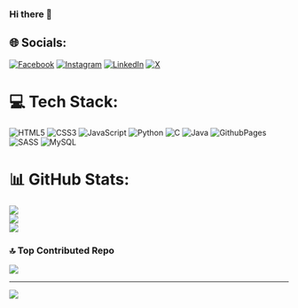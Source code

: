 ### Hi there 👋

<!--
**khantzawphyo/khantzawphyo** is a ✨ _special_ ✨ repository because its `README.md` (this file) appears on your GitHub profile.

Here are some ideas to get you started:

- 🔭 I’m currently working on ...
- 🌱 I’m currently learning ...
- 👯 I’m looking to collaborate on ...
- 🤔 I’m looking for help with ...
- 💬 Ask me about ...
- 📫 How to reach me: ...
- 😄 Pronouns: ...
- ⚡ Fun fact: ...
-->


## 🌐 Socials:
[![Facebook](https://img.shields.io/badge/Facebook-%231877F2.svg?logo=Facebook&logoColor=white)](https://facebook.com/khantzawphy0) [![Instagram](https://img.shields.io/badge/Instagram-%23E4405F.svg?logo=Instagram&logoColor=white)](https://instagram.com/wills365) [![LinkedIn](https://img.shields.io/badge/LinkedIn-%230077B5.svg?logo=linkedin&logoColor=white)](https://linkedin.com/in/khantzawphyo) [![X](https://img.shields.io/badge/X-black.svg?logo=X&logoColor=white)](https://x.com/wills365) 

# 💻 Tech Stack:
![HTML5](https://img.shields.io/badge/html5-%23E34F26.svg?style=for-the-badge&logo=html5&logoColor=white) ![CSS3](https://img.shields.io/badge/css3-%231572B6.svg?style=for-the-badge&logo=css3&logoColor=white) ![JavaScript](https://img.shields.io/badge/javascript-%23323330.svg?style=for-the-badge&logo=javascript&logoColor=%23F7DF1E) ![Python](https://img.shields.io/badge/python-3670A0?style=for-the-badge&logo=python&logoColor=ffdd54) ![C](https://img.shields.io/badge/c-%2300599C.svg?style=for-the-badge&logo=c&logoColor=white) ![Java](https://img.shields.io/badge/java-%23ED8B00.svg?style=for-the-badge&logo=openjdk&logoColor=white) ![GithubPages](https://img.shields.io/badge/github%20pages-121013?style=for-the-badge&logo=github&logoColor=white) ![SASS](https://img.shields.io/badge/SASS-hotpink.svg?style=for-the-badge&logo=SASS&logoColor=white) ![MySQL](https://img.shields.io/badge/mysql-%2300000f.svg?style=for-the-badge&logo=mysql&logoColor=white)
# 📊 GitHub Stats:
![](https://github-readme-stats.vercel.app/api?username=khantzawphyo&theme=react&hide_border=false&include_all_commits=false&count_private=false)<br/>
![](https://github-readme-streak-stats.herokuapp.com/?user=khantzawphyo&theme=react&hide_border=false)<br/>
![](https://github-readme-stats.vercel.app/api/top-langs/?username=khantzawphyo&theme=react&hide_border=false&include_all_commits=false&count_private=false&layout=compact)

### 🔝 Top Contributed Repo
![](https://github-contributor-stats.vercel.app/api?username=khantzawphyo&limit=5&theme=discord&combine_all_yearly_contributions=true)

---
[![](https://visitcount.itsvg.in/api?id=khantzawphyo&icon=0&color=0)](https://visitcount.itsvg.in)

<!-- Proudly created with GPRM ( https://gprm.itsvg.in ) -->
